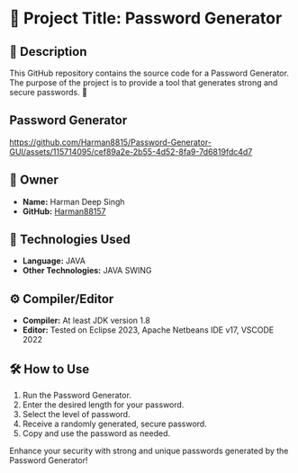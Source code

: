 # 🔐 Project Title: Password Generator

## 📝 Description

This GitHub repository contains the source code for a Password Generator. The purpose of the project is to provide a tool that generates strong and secure passwords. 🚀

## Password Generator


https://github.com/Harman8815/Password-Generator-GUI/assets/115714095/cef89a2e-2b55-4d52-8fa9-7d6819fdc4d7



## 🤵 Owner

- **Name:** Harman Deep Singh
- **GitHub:** [Harman88157](https://github.com/Harman88157)

## 🚀 Technologies Used

- **Language:** JAVA
- **Other Technologies:** JAVA SWING

## ⚙️ Compiler/Editor

- **Compiler:** At least JDK version 1.8
- **Editor:** Tested on Eclipse 2023, Apache Netbeans IDE v17, VSCODE 2022

## 🛠️ How to Use

1. Run the Password Generator.
2. Enter the desired length for your password.
3. Select the level of password.
4. Receive a randomly generated, secure password.
5. Copy and use the password as needed.

Enhance your security with strong and unique passwords generated by the Password Generator!
